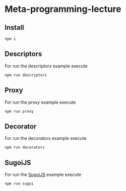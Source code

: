# Meta-programming-lecture

## Install

`npm i`

## Descriptors

For run the descriptors example execute

    npm run descriptors

## Proxy

For run the proxy example execute

    npm run proxy

## Decorator

For run the decorators example execute

    npm run decorators


## SugoiJS

For run the [SugoiJS](http://www.sugoijs.com) example execute

    npm run sugoi

